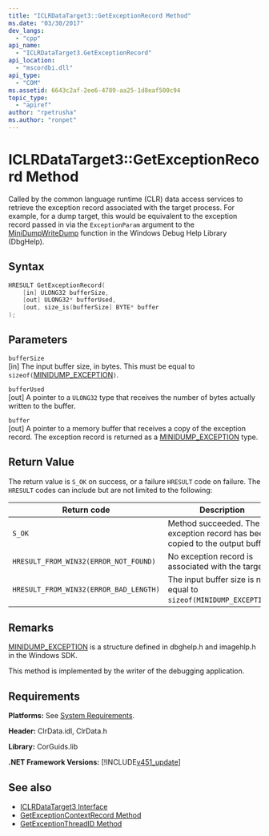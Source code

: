 ```yaml
---
title: "ICLRDataTarget3::GetExceptionRecord Method"
ms.date: "03/30/2017"
dev_langs: 
  - "cpp"
api_name: 
  - "ICLRDataTarget3.GetExceptionRecord"
api_location: 
  - "mscordbi.dll"
api_type: 
  - "COM"
ms.assetid: 6643c2af-2ee6-4789-aa25-1d8eaf500c94
topic_type: 
  - "apiref"
author: "rpetrusha"
ms.author: "ronpet"
---
```

# ICLRDataTarget3::GetExceptionRecord Method
Called by the common language runtime (CLR) data access services to retrieve the exception record associated with the target process. For example, for a dump target, this would be equivalent to the exception record passed in via the `ExceptionParam` argument to the [MiniDumpWriteDump](/windows/desktop/api/minidumpapiset/nf-minidumpapiset-minidumpwritedump) function in the Windows Debug Help Library (DbgHelp).  
  
## Syntax  
  
```cpp  
HRESULT GetExceptionRecord(  
    [in] ULONG32 bufferSize,  
    [out] ULONG32* bufferUsed,  
    [out, size_is(bufferSize] BYTE* buffer  
);  
```  
  
## Parameters  
 `bufferSize`  
 [in] The input buffer size, in bytes. This must be equal to `sizeof(`[MINIDUMP_EXCEPTION](/windows/desktop/api/minidumpapiset/ns-minidumpapiset-_minidump_exception)`)`.  
  
 `bufferUsed`  
 [out] A pointer to a `ULONG32` type that receives the number of bytes actually written to the buffer.  
  
 `buffer`  
 [out] A pointer to a memory buffer that receives a copy of the exception record. The exception record is returned as a [MINIDUMP_EXCEPTION](/windows/desktop/api/minidumpapiset/ns-minidumpapiset-_minidump_exception) type.  
  
## Return Value  
 The return value is `S_OK` on success, or a failure `HRESULT` code on failure. The `HRESULT` codes can include but are not limited to the following:  
  
|Return code|Description|  
|-----------------|-----------------|  
|`S_OK`|Method succeeded. The exception record has been copied to the output buffer.|  
|`HRESULT_FROM_WIN32(ERROR_NOT_FOUND)`|No exception record is associated with the target.|  
|`HRESULT_FROM_WIN32(ERROR_BAD_LENGTH)`|The input buffer size is not equal to `sizeof(MINIDUMP_EXCEPTION)`.|  
  
## Remarks  
 [MINIDUMP_EXCEPTION](/windows/desktop/api/minidumpapiset/ns-minidumpapiset-_minidump_exception) is a structure defined in dbghelp.h and imagehlp.h in the Windows SDK.  
  
 This method is implemented by the writer of the debugging application.  
  
## Requirements  
 **Platforms:** See [System Requirements](../../../../docs/framework/get-started/system-requirements.md).  
  
 **Header:** ClrData.idl, ClrData.h  
  
 **Library:** CorGuids.lib  
  
 **.NET Framework Versions:** [!INCLUDE[v451_update](../../../../includes/net-current-v451-nov-plus.md)]  
  
## See also

- [ICLRDataTarget3 Interface](../../../../docs/framework/unmanaged-api/debugging/iclrdatatarget3-interface.md)
- [GetExceptionContextRecord Method](../../../../docs/framework/unmanaged-api/debugging/iclrdatatarget3-getexceptioncontextrecord-method.md)
- [GetExceptionThreadID Method](../../../../docs/framework/unmanaged-api/debugging/iclrdatatarget3-getexceptionthreadid-method.md)
